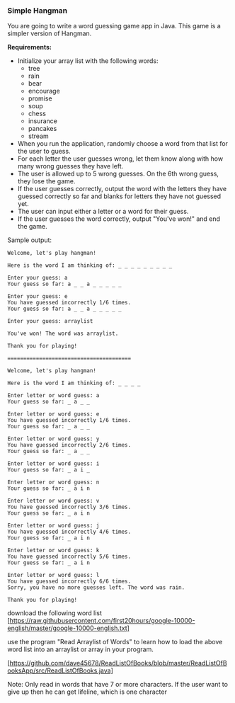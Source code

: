 ### Simple Hangman
You are going to write a word guessing game app in Java. This game is a simpler version of Hangman.

**Requirements:**

* Initialize your array list with the following words: 
    * tree
    * rain
    * bear
    * encourage
    * promise
    * soup
    * chess
    * insurance
    * pancakes
    * stream
* When you run the application, randomly choose a word from that list for the user to guess.
* For each letter the user guesses wrong, let them know along with how many wrong guesses they have left.
* The user is allowed up to 5 wrong guesses. On the 6th wrong guess, they lose the game.
* If the user guesses correctly, output the word with the letters they have guessed correctly so far and blanks for letters they have not guessed yet.
* The user can input either a letter or a word for their guess.
* If the user guesses the word correctly, output "You've won!" and end the game.

Sample output:
```
Welcome, let's play hangman!

Here is the word I am thinking of: _ _ _ _ _ _ _ _ _ 

Enter your guess: a
Your guess so far: a _ _ a _ _ _ _ _ 

Enter your guess: e 
You have guessed incorrectly 1/6 times. 
Your guess so far: a _ _ a _ _ _ _ _

Enter your guess: arraylist

You've won! The word was arraylist. 

Thank you for playing! 

=======================================

Welcome, let's play hangman!

Here is the word I am thinking of: _ _ _ _ 

Enter letter or word guess: a
Your guess so far: _ a _ _ 

Enter letter or word guess: e
You have guessed incorrectly 1/6 times.
Your guess so far: _ a _ _ 

Enter letter or word guess: y
You have guessed incorrectly 2/6 times.
Your guess so far: _ a _ _ 

Enter letter or word guess: i
Your guess so far: _ a i _ 

Enter letter or word guess: n
Your guess so far: _ a i n 

Enter letter or word guess: v
You have guessed incorrectly 3/6 times.
Your guess so far: _ a i n 

Enter letter or word guess: j
You have guessed incorrectly 4/6 times.
Your guess so far: _ a i n 

Enter letter or word guess: k
You have guessed incorrectly 5/6 times.
Your guess so far: _ a i n 

Enter letter or word guess: l
You have guessed incorrectly 6/6 times.
Sorry, you have no more guesses left. The word was rain.

Thank you for playing!
```

download the following word list [https://raw.githubusercontent.com/first20hours/google-10000-english/master/google-10000-english.txt]

use the program "Read Arraylist of Words" to learn how to load the above word list into an arraylist or array in your program.

[https://github.com/dave45678/ReadListOfBooks/blob/master/ReadListOfBooksApp/src/ReadListOfBooks.java]

Note: Only read in words that have 7 or more characters. If the user want to give up then he can get lifeline, which is one character